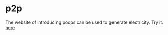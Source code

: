 # p2p
The website of introducing poops can be used to generate electricity.
Try it: <a href="https://no-2.netlify.app">here</a>
